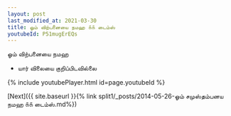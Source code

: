 ```yaml
---
layout: post
last_modified_at: 2021-03-30
title: ஓம் விற்பனையை நமஹ ௧௧ டைம்ஸ்
youtubeId: P51mugErEQs
---
```

 
 
 ஓம் விற்பனையை நமஹ  
 
 -  யார் விலையை குறிப்பிடவில்லை 
 
  
 
  
 
 
 
 
 
 


{% include youtubePlayer.html id=page.youtubeId %}
 
[Next]({{ site.baseurl }}{% link  split1/_posts/2014-05-26-ஓம் சமுஸ்தம்பனய நமஹ ௧௧ டைம்ஸ்.md%})
 
